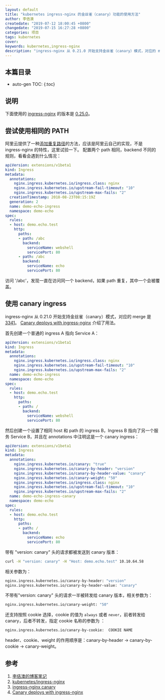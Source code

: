 ```yaml
---
layout: default
title: "kubernetes ingress-nginx 的金丝雀（canary）功能的使用方法"
author: 李佶澳
createdate: "2019-07-12 18:00:45 +0800"
changedate: "2019-07-15 16:27:28 +0800"
categories: 项目
tags: kubernetes
cover:
keywords: kubernetes,ingress-nginx
description: "ingress-nginx 从 0.21.0 开始支持金丝雀（canary）模式，对应的 merge 是 3341，创建一个Canary Ingress"
---
```


## 本篇目录

* auto-gen TOC:
{:toc}

## 说明

下面使用的 [ingress-nginx][2]  的版本是 [0.25.0](https://github.com/kubernetes/ingress-nginx/releases)。

## 尝试使用相同的 PATH

阿里云提供了一种[添加重复路径](https://yq.aliyun.com/articles/594019)的方法，应该是阿里云自己的实现，不是 ingress-nginx 的特性，这里试验一下。
配置两个 path 相同，backend 不同的规则，看看会遇到什么情况： 

```yaml
apiVersion: extensions/v1beta1
kind: Ingress
metadata:
  annotations:
    nginx.ingress.kubernetes.io/ingress.class: nginx
    nginx.ingress.kubernetes.io/upstream-fail-timeout: "10"
    nginx.ingress.kubernetes.io/upstream-max-fails: "2"
  creationTimestamp: 2018-08-23T08:15:19Z
  generation: 2
  name: demo-echo-ingress
  namespace: demo-echo
spec:
  rules:
  - host: demo.echo.test
    http:
      paths:
      - path: /abc
        backend:
          serviceName: webshell
          servicePort: 80
      - path: /abc
        backend:
          serviceName: echo
          servicePort: 80
```

访问 '/abc'，发现一直在访问同一个 backend，如果 path 重复，其中一个会被覆盖。

## 使用 canary ingress

ingress-nginx 从 0.21.0 开始支持金丝雀（canary）模式，对应的 merge 是 [3341](https://github.com/kubernetes/ingress-nginx/pull/3341)。
[Canary deploys with ingress-nginx][4] 介绍了用法。

首先创建一个普通的 ingress A 指向 Service A：

```yaml
apiVersion: extensions/v1beta1
kind: Ingress
metadata:
  annotations:
    nginx.ingress.kubernetes.io/ingress.class: nginx
    nginx.ingress.kubernetes.io/upstream-fail-timeout: "10"
    nginx.ingress.kubernetes.io/upstream-max-fails: "2"
  name: demo-echo-ingress
  namespace: demo-echo
spec:
  rules:
  - host: demo.echo.test
    http:
      paths:
      - path: /
        backend:
          serviceName: webshell
          servicePort: 80
```

然后创建一个设置了相同 host 和 path 的 ingress B，Ingress B 指向了另一个服务 Service B，并且在 annotations 中注明这是一个 canary ingress：

```yaml
apiVersion: extensions/v1beta1
kind: Ingress
metadata:
  annotations:
    nginx.ingress.kubernetes.io/canary: "true"
    nginx.ingress.kubernetes.io/canary-by-header: "version"
    nginx.ingress.kubernetes.io/canary-by-header-value: "canary"
    nginx.ingress.kubernetes.io/canary-weight: "50"
    nginx.ingress.kubernetes.io/ingress.class: nginx
    nginx.ingress.kubernetes.io/upstream-fail-timeout: "10"
    nginx.ingress.kubernetes.io/upstream-max-fails: "2"
  name: demo-echo-ingress-canary
  namespace: demo-echo
spec:
  rules:
  - host: demo.echo.test
    http:
      paths:
      - path: /
        backend:
          serviceName: echo
          servicePort: 80
```

带有 "version: canary" 头的请求都被发送到 canary 版本：

```sh
curl -H "version: canary" -H "Host: demo.echo.test" 10.10.64.58
```

相关参数为：

```sh
nginx.ingress.kubernetes.io/canary-by-header: "version"
nginx.ingress.kubernetes.io/canary-by-header-value: "canary"
```

不带有"version: canary" 头的请求一半被转发给 canary 版本，相关参数为：

```sh
nginx.ingress.kubernetes.io/canary-weight: "50"
```

还支持按照 cookie 选择，cookie 的值为 `always` 或者 `never`，前者转发给 canary，后者不转发，指定 cookie 名称的参数为 ：

```sh
nginx.ingress.kubernetes.io/canary-by-cookie:  COOKIE NAME
```

header、cookie、weight 的作用顺序是：canary-by-header -> canary-by-cookie -> canary-weight。

## 参考

1. [李佶澳的博客笔记][1]
2. [kubernetes/ingress-nginx][2]
3. [ingress-nginx canary][3]
4. [Canary deploys with ingress-nginx][4]

[1]: https://www.lijiaocn.com "李佶澳的博客笔记"
[2]: https://github.com/kubernetes/ingress-nginx "kubernetes/ingress-nginx"
[3]: https://kubernetes.github.io/ingress-nginx/user-guide/nginx-configuration/annotations/#canary "ingress-nginx canary"
[4]: https://docs.google.com/document/d/1qKTyLBLuKIYE6d6BsFXRM7zYB-2MUk6qJjtBL1KCz78/edit#heading=h.x7809bn5opjd "Canary deploys with ingress-nginx"
